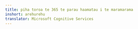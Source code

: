 ```yaml
---
title: piha toroa te 365 te parau haamatau i te maramarama
inshort: arehurehu
translator: Microsoft Cognitive Services
---
```




